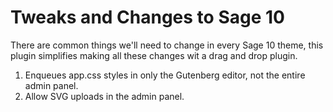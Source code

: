 # Tweaks and Changes to Sage 10

There are common things we'll need to change in every Sage 10 theme, this plugin simplifies making all these changes wit
a drag and drop plugin.


1. Enqueues app.css styles in only the Gutenberg editor, not the entire admin panel.
2. Allow SVG uploads in the admin panel.
